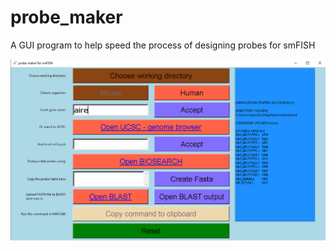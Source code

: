 # probe_maker
A GUI program to help speed the process of designing probes for smFISH

![plot](Capture.PNG)
